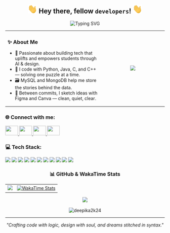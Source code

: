 <div align="center">
  <h2>
    <img src="https://github.com/vineeths96/vineeths96/blob/master/assets/hi.gif" width="30" />
    Hey there, fellow <code>developers</code>!
    <img src="https://github.com/vineeths96/vineeths96/blob/master/assets/hi.gif" width="30" />
  </h2>
</div>

<p align="center">
  <img src="https://readme-typing-svg.herokuapp.com?duration=10000&center=true&vCenter=true&width=800&height=30&lines=This+is+Deepika+Welcome+to+my+Github+page." alt="Typing SVG" />
</p>

<!-- Two-column layout -->
<table>
  <tr>
    <td width="60%" valign="top">
      <h3>✨ About Me</h3>
      <ul>
        <li>🚀 Passionate about building tech that uplifts and empowers students through AI & design.</li>
        <li>🐍 I code with Python, Java, C, and C++ — solving one puzzle at a time.</li>
        <li>🗃️ MySQL and MongoDB help me store the stories behind the data.</li>
        <li>🎨 Between commits, I sketch ideas with Figma and Canva — clean, quiet, clear.</li>
      </ul>
    </td>
    <td width="40%" align="center">
      <img src="https://media.giphy.com/media/paTz7UZbPfTZFRYnnB/giphy.gif" width="250" />
    </td>
  </tr>
</table>

<h3>🌐 Connect with me:</h3>
<p>
  <a href="https://www.linkedin.com/in/deepika-p137785005/" target="_blank">
    <img src="https://raw.githubusercontent.com/rahuldkjain/github-profile-readme-generator/master/src/images/icons/Social/linked-in-alt.svg" height="30" width="40" />
  </a>
  <a href="https://instagram.com/deepika_pandurangaiah" target="_blank">
    <img src="https://raw.githubusercontent.com/rahuldkjain/github-profile-readme-generator/master/src/images/icons/Social/instagram.svg" height="30" width="40" />
  </a>
  <a href="https://leetcode.com/u/deepika_kp/" target="_blank">
    <img src="https://raw.githubusercontent.com/rahuldkjain/github-profile-readme-generator/master/src/images/icons/Social/leet-code.svg" height="30" width="40" />
  </a>
  <a href="mailto:1nt23cs057.deepika@nmit.ac.in">
    <img src="https://img.icons8.com/color/48/000000/gmail--v1.png" height="30" width="40"/>
  </a>
</p>

<h3>💻 Tech Stack:</h3>
<p>
  <!-- Languages -->
  <img src="https://img.shields.io/badge/c-%2300599C.svg?style=for-the-badge&logo=c&logoColor=white" />
  <img src="https://img.shields.io/badge/c++-%2300599C.svg?style=for-the-badge&logo=c%2B%2B&logoColor=white" />
  <img src="https://img.shields.io/badge/java-%23ED8B00.svg?style=for-the-badge&logo=openjdk&logoColor=white" />
  <img src="https://img.shields.io/badge/python-3670A0?style=for-the-badge&logo=python&logoColor=ffdd54" />
  <img src="https://img.shields.io/badge/php-%23777BB4.svg?style=for-the-badge&logo=php&logoColor=white" />

  <!-- Frontend & Design -->
  <img src="https://img.shields.io/badge/html5-%23E34F26.svg?style=for-the-badge&logo=html5&logoColor=white" />
  <img src="https://img.shields.io/badge/figma-%23F24E1E.svg?style=for-the-badge&logo=figma&logoColor=white" />
  <img src="https://img.shields.io/badge/Canva-%2300C4CC.svg?style=for-the-badge&logo=Canva&logoColor=white" />

  <!-- Databases -->
  <img src="https://img.shields.io/badge/mysql-4479A1.svg?style=for-the-badge&logo=mysql&logoColor=white" />
  <img src="https://img.shields.io/badge/MariaDB-003545?style=for-the-badge&logo=mariadb&logoColor=white" />
  <img src="https://img.shields.io/badge/MongoDB-%234ea94b.svg?style=for-the-badge&logo=mongodb&logoColor=white" />
</p>

<h3 align="center">📊 GitHub & WakaTime Stats</h3>

<table>
  <tr>
    <td>
      <img src="https://github-readme-stats.vercel.app/api?username=deepika2k24&theme=dark&hide_border=false&include_all_commits=false&count_private=false" />
    </td>
    <td>
      <a href="https://wakatime.com/@deepika_2k24">
        <img width="400" src="https://github-readme-stats.vercel.app/api/wakatime?username=@deepika_2k24&langs_count=6&theme=dark&locale=en" alt="WakaTime Stats" />
      </a>
    </td>
  </tr>
</table>

<div align="center">
  <a href="https://leetcode.com/u/deepika_2k24/">
    <img src="https://leetcard.jacoblin.cool/deepika_2k24?theme=dark&font=Barlow%20Semi%20Condensed&ext=heatmap">
  </a>
</div>

</p>



<!-- Proudly created with GPRM ( https://gprm.itsvg.in ) -->

<!-- Optional: Profile View Counter -->
<p align="center">
  <img src="https://komarev.com/ghpvc/?username=deepika2k24&label=Profile%20views&color=0e75b6&style=flat" alt="deepika2k24" />
</p>
<hr/>
<p align="center">
  <em>"Crafting code with logic, design with soul, and dreams stitched in syntax."</em>
</p>
<!-- Proudly created with GPRM ( https://gprm.itsvg.in ) -->
